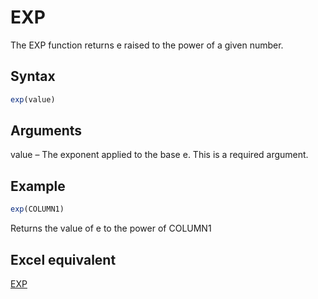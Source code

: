 # EXP

The EXP function returns e raised to the power of a given number.

## Syntax

```javascript
exp(value)
```

## Arguments

value – The exponent applied to the base e. This is a required argument.

## Example

```javascript
exp(COLUMN1)
```

Returns the value of e to the power of COLUMN1

## Excel equivalent

[EXP](https://support.microsoft.com/en-us/office/exp-function-c578f034-2c45-4c37-bc8c-329660a63abe)
